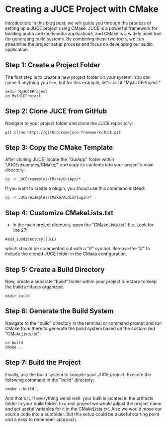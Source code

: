 # Creating a JUCE Project with CMake

Introduction: In this blog post, we will guide you through the process of setting up a JUCE project using CMake. JUCE is a powerful framework for building audio and multimedia applications, and CMake is a widely used tool for generating build systems. By combining these two tools, we can streamline the project setup process and focus on developing our audio application.

## Step 1: Create a Project Folder

The first step is to create a new project folder on your system. You can name it anything you like, but for this example, let's call it "MyJUCEProject."

```
mkdir MyJUCEProject
cd MyJUCEProject
```

## Step 2: Clone JUCE from GitHub

Navigate to your project folder and clone the JUCE repository:

```
git clone https://github.com/juce-framework/JUCE.git
```

## Step 3: Copy the CMake Template

After cloning JUCE, locate the "GuiApp" folder within "JUCE/examples/CMake/" and copy its contents into your project's main directory:

```
cp -r JUCE/examples/CMake/GuiApp/* .
```

If you want to create a plugin, you shoud use this command instead:

```
cp -r JUCE/examples/CMake/AudioPlugin/* .
```

## Step 4: Customize CMakeLists.txt

- In the main project directory, open the "CMakeLists.txt" file. Look for line 27:

```
#add_subdirectory(JUCE)
```

 which should be commented out with a "#" symbol. Remove the "#" to include the cloned JUCE folder in the CMake configuration.

## Step 5: Create a Build Directory

Now, create a separate "build" folder within your project directory to keep the build artifacts organized.

```
mkdir build
```

## Step 6: Generate the Build System

Navigate to the "build" directory in the terminal or command prompt and run CMake from there to generate the build system based on the customized "CMakeLists.txt":

```
cd build
cmake ..
```

## Step 7: Build the Project

Finally, use the build system to compile your JUCE project. Execute the following command in the "build" directory:

```
cmake --build .
```
And that's it. If everything wend well. your built is located in the artifacts folder in your build folder. In a real project we would adjust the project name and set useful variables for it in the CMakeLists.txt. Also we would move our source code into a subfolder. But this setup could be a useful starting point and a easy to remember approach.
